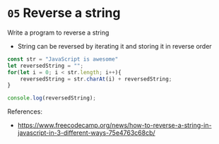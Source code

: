 # `05` Reverse a string

Write a program to reverse a string

- String can be reversed by iterating it and storing it in reverse order

```js 
const str = "JavaScript is awesome"
let reversedString = "";
for(let i = 0; i < str.length; i++){
    reversedString = str.charAt(i) + reversedString;
}

console.log(reversedString);                              
```

References:
- https://www.freecodecamp.org/news/how-to-reverse-a-string-in-javascript-in-3-different-ways-75e4763c68cb/